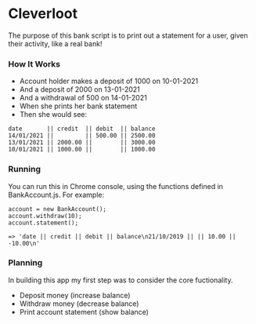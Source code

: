 # Cleverloot

The purpose of this bank script is to print out a statement for a user, given their activity, like a real bank!  
  
### How It Works

* Account holder makes a deposit of 1000 on 10-01-2021 
* And a deposit of 2000 on 13-01-2021  
* And a withdrawal of 500 on 14-01-2021
* When she prints her bank statement  
* Then she would see:  

```
date       || credit  || debit  || balance  
14/01/2021 ||         || 500.00 || 2500.00  
13/01/2021 || 2000.00 ||        || 3000.00  
10/01/2021 || 1000.00 ||        || 1000.00  
```

### Running

You can run this in Chrome console, using the functions defined in BankAccount.js. For example:

```
account = new BankAccount();
account.withdraw(10);
account.statement();

=> 'date || credit || debit || balance\n21/10/2019 || || 10.00 || -10.00\n'
```
### Planning 

In building this app my first step was to consider the core fuctionality. 
* Deposit money (increase balance)
* Withdraw money (decrease balance)
* Print account statement (show balance)
